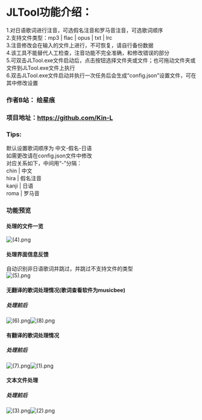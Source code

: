# JLTool功能介绍：  
1.对日语歌词进行注音，可选假名注音和罗马音注音，可选歌词顺序  
2.支持文件类型：mp3 | flac | opus | txt | lrc  
3.注音修改会在输入的文件上进行，不可恢复，请自行备份数据  
4.该工具不能替代人工检查，注音功能不完全准确，和修改错误的部分  
5.可双击JLTool.exe文件启动后，点击按钮选择文件夹或文件；也可拖动文件夹或文件到JLTool.exe文件上执行  
6.双击JLTool.exe文件启动并执行一次任务后会生成“config.json”设置文件，可在其中修改设置  
### 作者B站： 绘星痕  
### 项目地址：https://github.com/Kin-L  
### Tips:  
默认设置歌词顺序为 中文-假名-日语  
如需更改请在config.json文件中修改  
对应关系如下，中间用“-”分隔：  
chin  | 中文  
hira  | 假名注音  
kanji | 日语  
roma  | 罗马音  
### 功能预览
#### 处理的文件一览
![ (4).png](./pic/4.png)  
#### 处理界面信息反馈
自动识别非日语歌词并跳过，并跳过不支持文件的类型  
![ (5).png](./pic/5.png)  
#### 无翻译的歌词处理情况(歌词查看软件为musicbee)
##### 处理前后
![ (6).png](./pic/6.png)![ (8).png](./pic/8.png)  
#### 有翻译的歌词处理情况
##### 处理前后
![ (7).png](./pic/7.png)![ (1).png](./pic/1.png)  
#### 文本文件处理
##### 处理前后
![ (3).png](./pic/3.png)![ (2).png](./pic/2.png)  


